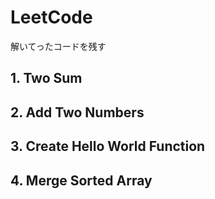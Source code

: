 # LeetCode 
解いてったコードを残す

## 1. Two Sum

## 2. Add Two Numbers

## 3. Create Hello World Function

## 4. Merge Sorted Array
